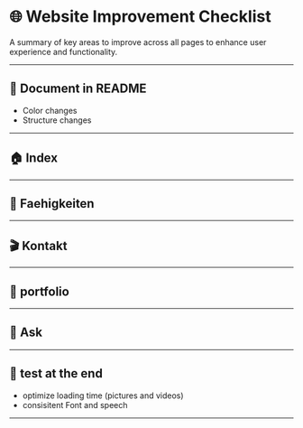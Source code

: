 # 🌐 Website Improvement Checklist

A summary of key areas to improve across all pages to enhance user experience and functionality.

---

## 📜 Document in README

- Color changes
- Structure changes

---

## 🏠 Index

---

## 🚀 Faehigkeiten

---

## 🎬 Kontakt

---

## 📜 portfolio

---

## 🎁 Ask

---

## 📜 test at the end

- optimize loading time (pictures and videos)
- consisitent Font and speech

---
